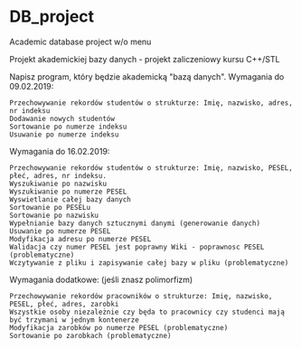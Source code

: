 # DB_project
Academic database project w/o menu

Projekt akademickiej bazy danych - projekt zaliczeniowy kursu C++/STL

Napisz program, który będzie akademicką "bazą danych". Wymagania do 09.02.2019:

    Przechowywanie rekordów studentów o strukturze: Imię, nazwisko, adres, nr indeksu
    Dodawanie nowych studentów
    Sortowanie po numerze indeksu
    Usuwanie po numerze indeksu

Wymagania do 16.02.2019:

    Przechowywanie rekordów studentów o strukturze: Imię, nazwisko, PESEL, płeć, adres, nr indeksu.
    Wyszukiwanie po nazwisku
    Wyszukiwanie po numerze PESEL
    Wyswietlanie całej bazy danych
    Sortowanie po PESELu
    Sortowanie po nazwisku
    Wypełnianie bazy danych sztucznymi danymi (generowanie danych)
    Usuwanie po numerze PESEL
    Modyfikacja adresu po numerze PESEL
    Walidacja czy numer PESEL jest poprawny Wiki - poprawnosc PESEL (problematyczne)
    Wczytywanie z pliku i zapisywanie całej bazy w pliku (problematyczne)

Wymagania dodatkowe: (jeśli znasz polimorfizm)

    Przechowywanie rekordów pracowników o strukturze: Imię, nazwisko, PESEL, płeć, adres, zarobki
    Wszystkie osoby niezależnie czy będa to pracownicy czy studenci mają być trzymani w jednym kontenerze
    Modyfikacja zarobków po numerze PESEL (problematyczne)
    Sortowanie po zarobkach (problematyczne)
